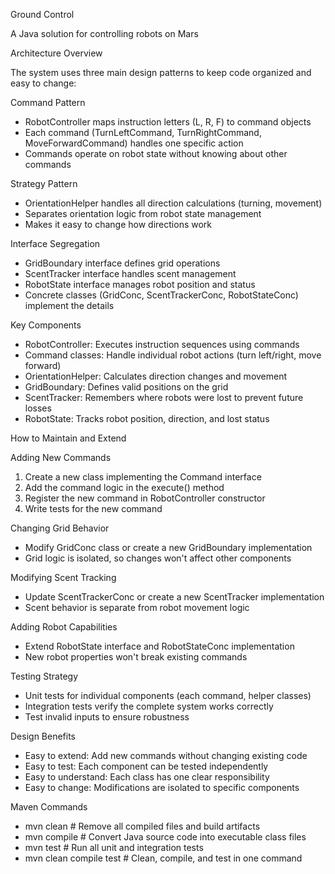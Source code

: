Ground Control

A Java solution for controlling robots on Mars

Architecture Overview

The system uses three main design patterns to keep code organized and easy to change:

Command Pattern
- RobotController maps instruction letters (L, R, F) to command objects
- Each command (TurnLeftCommand, TurnRightCommand, MoveForwardCommand) handles one specific action
- Commands operate on robot state without knowing about other commands

Strategy Pattern  
- OrientationHelper handles all direction calculations (turning, movement)
- Separates orientation logic from robot state management
- Makes it easy to change how directions work

Interface Segregation
- GridBoundary interface defines grid operations
- ScentTracker interface handles scent management  
- RobotState interface manages robot position and status
- Concrete classes (GridConc, ScentTrackerConc, RobotStateConc) implement the details

Key Components

- RobotController: Executes instruction sequences using commands
- Command classes: Handle individual robot actions (turn left/right, move forward)
- OrientationHelper: Calculates direction changes and movement
- GridBoundary: Defines valid positions on the grid
- ScentTracker: Remembers where robots were lost to prevent future losses
- RobotState: Tracks robot position, direction, and lost status

How to Maintain and Extend

Adding New Commands
1. Create a new class implementing the Command interface
2. Add the command logic in the execute() method
3. Register the new command in RobotController constructor
4. Write tests for the new command

Changing Grid Behavior
- Modify GridConc class or create a new GridBoundary implementation
- Grid logic is isolated, so changes won't affect other components

Modifying Scent Tracking
- Update ScentTrackerConc or create a new ScentTracker implementation
- Scent behavior is separate from robot movement logic

Adding Robot Capabilities
- Extend RobotState interface and RobotStateConc implementation
- New robot properties won't break existing commands

Testing Strategy
- Unit tests for individual components (each command, helper classes)
- Integration tests verify the complete system works correctly
- Test invalid inputs to ensure robustness

Design Benefits

- Easy to extend: Add new commands without changing existing code
- Easy to test: Each component can be tested independently  
- Easy to understand: Each class has one clear responsibility
- Easy to change: Modifications are isolated to specific components

Maven Commands

- mvn clean     # Remove all compiled files and build artifacts
- mvn compile   # Convert Java source code into executable class files
- mvn test      # Run all unit and integration tests
- mvn clean compile test  # Clean, compile, and test in one command
